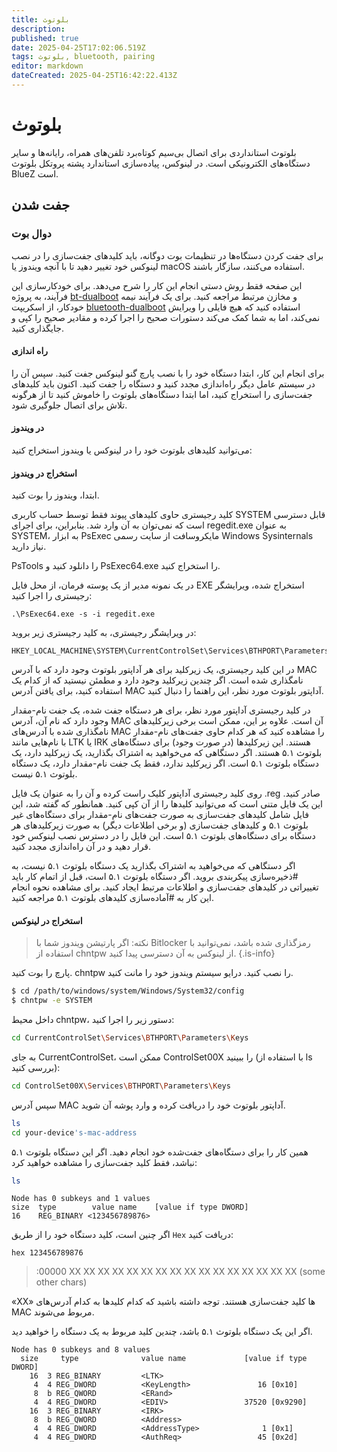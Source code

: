 ```yaml
---
title: بلوتوث
description: 
published: true
date: 2025-04-25T17:02:06.519Z
tags: بلوتوث, bluetooth, pairing
editor: markdown
dateCreated: 2025-04-25T16:42:22.413Z
---
```


# بلوتوث
بلوتوث استانداردی برای اتصال بی‌سیم کوتاه‌برد تلفن‌های همراه، رایانه‌ها و سایر دستگاه‌های الکترونیکی است. در لینوکس، پیاده‌سازی استاندارد پشته پروتکل بلوتوث BlueZ است.

## جفت شدن
### دوال بوت
برای جفت کردن دستگاه‌ها در تنظیمات بوت دوگانه، باید کلیدهای جفت‌سازی را در نصب لینوکس خود تغییر دهید تا با آنچه ویندوز یا macOS استفاده می‌کنند، سازگار باشند.

این صفحه فقط روش دستی انجام این کار را شرح می‌دهد. برای خودکارسازی این فرآیند، به پروژه [bt-dualboot](https://github.com/x2es/bt-dualboot) و مخازن مرتبط مراجعه کنید. برای یک فرآیند نیمه خودکار، از اسکریپت [bluetooth-dualboot](https://github.com/nbanks/bluetooth-dualboot) استفاده کنید که هیچ فایلی را ویرایش نمی‌کند، اما به شما کمک می‌کند دستورات صحیح را اجرا کرده و مقادیر صحیح را کپی و جایگذاری کنید.

#### راه اندازی
برای انجام این کار، ابتدا دستگاه خود را با نصب پارچ گنو لینوکس جفت کنید. سپس آن را در سیستم عامل دیگر راه‌اندازی مجدد کنید و دستگاه را جفت کنید. اکنون باید کلیدهای جفت‌سازی را استخراج کنید، اما ابتدا دستگاه‌های بلوتوث را خاموش کنید تا از هرگونه تلاش برای اتصال جلوگیری شود.
#### در ویندوز
می‌توانید کلیدهای بلوتوث خود را در لینوکس یا ویندوز استخراج کنید:
#### استخراج در ویندوز
ابتدا، ویندوز را بوت کنید.

کلید رجیستری حاوی کلیدهای پیوند فقط توسط حساب کاربری SYSTEM قابل دسترسی است که نمی‌توان به آن وارد شد. بنابراین، برای اجرای regedit.exe به عنوان SYSTEM، به ابزار PsExec مایکروسافت از سایت رسمی Windows Sysinternals نیاز دارید.

PsTools را دانلود کنید و PsExec64.exe را استخراج کنید.

در یک نمونه مدیر از یک پوسته فرمان، از محل فایل EXE استخراج شده، ویرایشگر رجیستری را اجرا کنید:
```
.\PsExec64.exe -s -i regedit.exe
```
در ویرایشگر رجیستری، به کلید رجیستری زیر بروید:
```
HKEY_LOCAL_MACHINE\SYSTEM\CurrentControlSet\Services\BTHPORT\Parameters\Keys
```
در این کلید رجیستری، یک زیرکلید برای هر آداپتور بلوتوث وجود دارد که با آدرس MAC نامگذاری شده است. اگر چندین زیرکلید وجود دارد و مطمئن نیستید که از کدام یک استفاده کنید، برای یافتن آدرس MAC آداپتور بلوتوث مورد نظر، این راهنما را دنبال کنید.

در کلید رجیستری آداپتور مورد نظر، برای هر دستگاه جفت شده، یک جفت نام-مقدار وجود دارد که نام آن، آدرس MAC آن است. علاوه بر این، ممکن است برخی زیرکلیدهای نامگذاری شده با آدرس‌های MAC را مشاهده کنید که هر کدام حاوی جفت‌های نام-مقدار با نام‌هایی مانند LTK یا IRK هستند. این زیرکلیدها (در صورت وجود) برای دستگاه‌های بلوتوث ۵.۱ هستند. اگر دستگاهی که می‌خواهید به اشتراک بگذارید، یک زیرکلید دارد، یک دستگاه بلوتوث ۵.۱ است. اگر زیرکلید ندارد، فقط یک جفت نام-مقدار دارد، یک دستگاه بلوتوث ۵.۱ نیست.

روی کلید رجیستری آداپتور کلیک راست کرده و آن را به عنوان یک فایل .reg صادر کنید. این یک فایل متنی است که می‌توانید کلیدها را از آن کپی کنید. همانطور که گفته شد، این فایل شامل کلیدهای جفت‌سازی به صورت جفت‌های نام-مقدار برای دستگاه‌های غیر بلوتوث ۵.۱ و کلیدهای جفت‌سازی (و برخی اطلاعات دیگر) به صورت زیرکلیدهای هر دستگاه برای دستگاه‌های بلوتوث ۵.۱ است. این فایل را در دسترس نصب لینوکس خود قرار دهید و در آن راه‌اندازی مجدد کنید.

اگر دستگاهی که می‌خواهید به اشتراک بگذارید یک دستگاه بلوتوث ۵.۱ نیست، به #ذخیره‌سازی پیکربندی بروید. اگر دستگاه بلوتوث ۵.۱ است، قبل از اتمام کار باید تغییراتی در کلیدهای جفت‌سازی و اطلاعات مرتبط ایجاد کنید. برای مشاهده نحوه انجام این کار به #آماده‌سازی کلیدهای بلوتوث ۵.۱ مراجعه کنید.

#### استخراج در لینوکس
>نکته: اگر پارتیشن ویندوز شما با Bitlocker رمزگذاری شده باشد، نمی‌توانید با استفاده از chntpw از لینوکس به آن دسترسی پیدا کنید. 
{.is-info}

پارچ را بوت کنید. chntpw را نصب کنید. درایو سیستم ویندوز خود را مانت کنید.
```bash
$ cd /path/to/windows/system/Windows/System32/config
$ chntpw -e SYSTEM
```
داخل محیط chntpw، دستور زیر را اجرا کنید:
```bash
cd CurrentControlSet\Services\BTHPORT\Parameters\Keys
```
به جای CurrentControlSet، ممکن است ControlSet00X را ببینید (با استفاده از ls ​​بررسی کنید):
```bash
cd ControlSet00X\Services\BTHPORT\Parameters\Keys
```
سپس آدرس MAC آداپتور بلوتوث خود را دریافت کرده و وارد پوشه آن شوید.
```bash
ls
cd your-device's-mac-address
```
همین کار را برای دستگاه‌های جفت‌شده خود انجام دهید. اگر این دستگاه بلوتوث ۵.۱ نباشد، فقط کلید جفت‌سازی را مشاهده خواهید کرد:
```bash
ls
```
```
Node has 0 subkeys and 1 values
size  type        value name    [value if type DWORD]
16    REG_BINARY <123456789876>
```
اگر چنین است، کلید دستگاه خود را از طریق `Hex` دریافت کنید:
```
hex 123456789876
```
>:00000 XX XX XX XX XX XX XX XX XX XX XX XX XX XX XX XX (some other chars)

«XX» ها کلید جفت‌سازی هستند. توجه داشته باشید که کدام کلیدها به کدام آدرس‌های MAC مربوط می‌شوند.

اگر این یک دستگاه بلوتوث ۵.۱ باشد، چندین کلید مربوط به یک دستگاه را خواهید دید.
```
Node has 0 subkeys and 8 values
  size     type              value name             [value if type DWORD]
    16  3 REG_BINARY         <LTK>
     4  4 REG_DWORD          <KeyLength>               16 [0x10]
     8  b REG_QWORD          <ERand>
     4  4 REG_DWORD          <EDIV>                 37520 [0x9290]
    16  3 REG_BINARY         <IRK>
     8  b REG_QWORD          <Address>
     4  4 REG_DWORD          <AddressType>              1 [0x1]
     4  4 REG_DWORD          <AuthReq>                 45 [0x2d]
```

